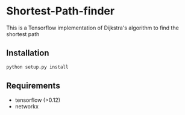 # Shortest-Path-finder
This is a Tensorflow implementation of Dijkstra's algorithm to find the shortest path 
## Installation

```bash
python setup.py install
```

## Requirements
* tensorflow (>0.12)
* networkx
